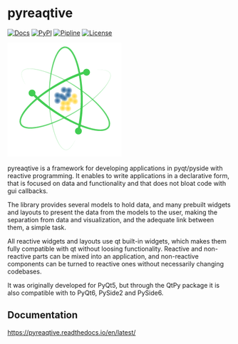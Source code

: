 # pyreaqtive
[![Docs](https://readthedocs.org/projects/pyreaqtive/badge/?style=flat)](https://pyreaqtive.readthedocs.io/en/latest/)
[![PyPI](https://img.shields.io/pypi/v/pyreaqtive)](https://pypi.org/project/pyreaqtive/)
[![Pipline](https://img.shields.io/github/workflow/status/polfeliu/pyreaqtive/Pipeline/master)](https://github.com/polfeliu/pyreaqtive/actions/workflows/push.yml)
[![License](https://img.shields.io/pypi/l/pyreaqtive)](https://raw.githubusercontent.com/polfeliu/pyreaqtive/master/LICENSE)

![Logo](https://raw.githubusercontent.com/polfeliu/pyreaqtive/master/doc/source/_static/logo256.png)

pyreaqtive is a framework for developing applications in pyqt/pyside with reactive programming. It enables to write applications in a declarative form, that is focused on data and functionality and that does not bloat code with gui callbacks.

The library provides several models to hold data, and many prebuilt widgets and layouts to present the data from the models to the user, making the separation from data and visualization, and the adequate link between them, a simple task.

All reactive widgets and layouts use qt built-in widgets, which makes them fully compatible with qt without loosing functionality. Reactive and non-reactive parts can be mixed into an application, and non-reactive components can be turned to reactive ones without necessarily changing codebases.

It was originally developed for PyQt5, but through the QtPy package it is also compatible with to PyQt6, PySide2 and PySide6.

## Documentation
https://pyreaqtive.readthedocs.io/en/latest/
